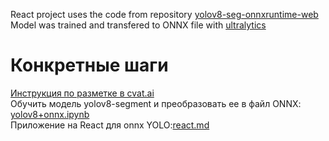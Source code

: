 React project uses the code from repository [yolov8-seg-onnxruntime-web](https://github.com/Hyuto/yolov8-seg-onnxruntime-web/tree/master)<br>
Model was trained and transfered to ONNX file with [ultralytics](https://github.com/ultralytics/ultralytics)<br>
# Конкретные шаги
[Инструкция по разметке в cvat.ai](https://github.com/iu5git/Deep-learning/tree/main/cvat)<br>
Обучить модель yolov8-segment и преобразовать ее в файл ONNX: [yolov8+onnx.ipynb](https://github.com/Cai-Chuqiao/Cai-Chuqiao.github.io/blob/main/colab/yolov8%2Bonnx.ipynb)<br>
Приложение на React для onnx YOLO:[react.md](https://github.com/Cai-Chuqiao/Cai-Chuqiao.github.io/blob/main/colab/react.md)
